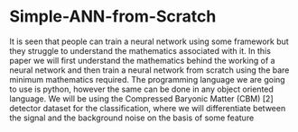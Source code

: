 # Simple-ANN-from-Scratch
It is seen that people can train a neural network using some framework but they struggle to understand the mathematics associated with it. In this paper we will first understand the mathematics behind the working of a neural network and then train a neural network from scratch using the bare minimum mathematics required. The programming language we are going to use is python, however the same can be done in any object oriented language. We will be using the Compressed Baryonic Matter (CBM) [2] detector dataset for the classification, where we will differentiate between the signal and the background noise on the basis of some feature
